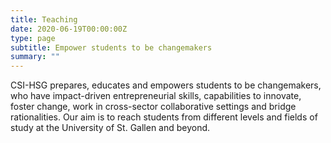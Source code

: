 ```yaml
---
title: Teaching
date: 2020-06-19T00:00:00Z
type: page
subtitle: Empower students to be changemakers
summary: ""
---
```

CSI-HSG prepares, educates and empowers students to be changemakers, who have impact-driven entrepreneurial skills, capabilities to innovate, foster change, work in cross-sector collaborative settings and bridge rationalities. Our aim is to reach students from different levels and fields of study at the University of St. Gallen and beyond.